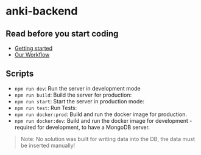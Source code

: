 # anki-backend

## Read before you start coding

- [Getting started](.github/docs/gettingStarted.md)
- [Our Workflow](.github/docs/workflow.md)


## Scripts

- ```npm run dev```: Run the server in development mode
- ```npm run build```: Build the server for production:
- ```npm run start```: Start the server in production mode:
- ```npm run test```: Run Tests:
- ```npm run docker:prod```: Build and run the docker image for production.
- ```npm run docker:dev```: Build and run the docker image for development - required for development, to have a MongoDB
  server.

> Note: No solution was built for writing data into the DB, the data must be inserted manually!
